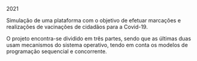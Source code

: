 2021


Simulação de uma plataforma com o objetivo de efetuar marcações e realizações de vacinações de cidadãos para a Covid-19.

O projeto encontra-se dividido em três partes, sendo que as últimas duas usam mecanismos do sistema operativo, tendo em conta os modelos de programação sequencial e concorrente.
